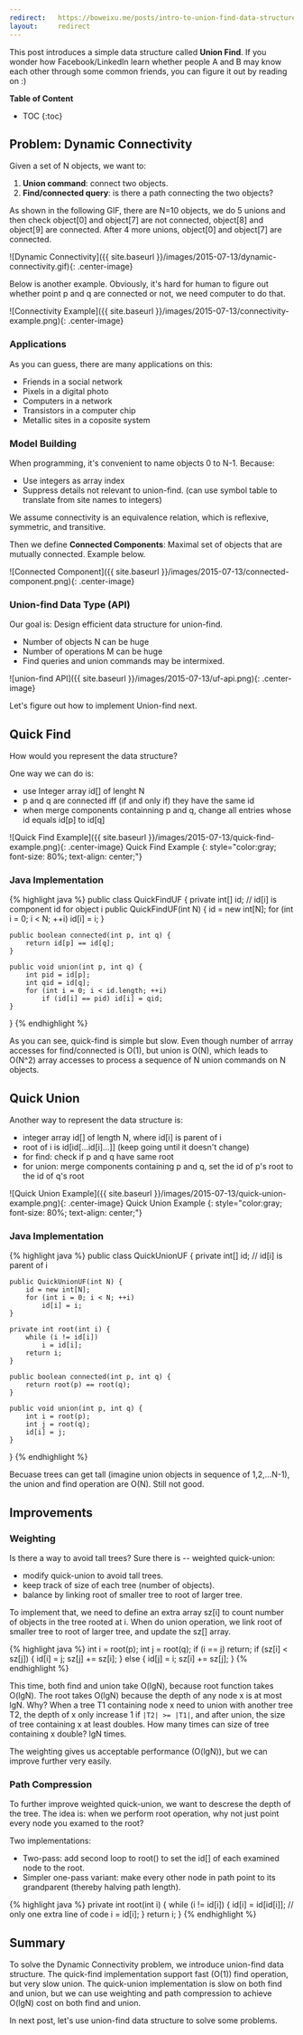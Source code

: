 ```yaml
---
redirect:   https://boweixu.me/posts/intro-to-union-find-data-structure/
layout:     redirect
---
```


This post introduces a simple data structure called **Union Find**. If you wonder how Facebook/LinkedIn learn whether people A and B may know each other through some common friends, you can figure it out by reading on :)

**Table of Content**

* TOC
{:toc}

## Problem: Dynamic Connectivity
Given a set of N objects, we want to:
1. **Union command**: connect two objects.
2. **Find/connected query**: is there a path connecting the two objects?

As shown in the following GIF, there are N=10 objects, we do 5 unions and then check object[0] and object[7] are not connected, object[8] and object[9] are connected. After 4 more unions, object[0] and object[7] are connected.

![Dynamic Connectivity]({{ site.baseurl }}/images/2015-07-13/dynamic-connectivity.gif){: .center-image}

Below is another example. Obviously, it's hard for human to figure out whether point p and q are connected or not, we need computer to do that.

![Connectivity Example]({{ site.baseurl }}/images/2015-07-13/connectivity-example.png){: .center-image}

### Applications

As you can guess, there are many applications on this:

* Friends in a social network
* Pixels in a digital photo
* Computers in a network
* Transistors in a computer chip
* Metallic sites in a coposite system

### Model Building

When programming, it's convenient to name objects 0 to N-1. Because:

* Use integers as array index
* Suppress details not relevant to union-find. (can use symbol table to translate from site names to integers)

We assume connectivity is an equivalence relation, which is reflexive, symmetric, and transitive.

Then we define **Connected Components**: Maximal set of objects that are mutually connected. Example below.

![Connected Component]({{ site.baseurl }}/images/2015-07-13/connected-component.png){: .center-image}

### Union-find Data Type (API)
Our goal is: Design efficient data structure for union-find.

* Number of objects N can be huge
* Number of operations M can be huge
* Find queries and union commands may be intermixed.

![union-find API]({{ site.baseurl }}/images/2015-07-13/uf-api.png){: .center-image}

Let's figure out how to implement Union-find next.

## Quick Find

How would you represent the data structure?

One way we can do is:

* use Integer array id[] of lenght N
* p and q are connected iff (if and only if) they have the same id
* when merge components containning p and q, change all entries whose id equals id[p] to id[q]

![Quick Find Example]({{ site.baseurl }}/images/2015-07-13/quick-find-example.png){: .center-image}
Quick Find Example
{: style="color:gray; font-size: 80%; text-align: center;"}

### Java Implementation

{% highlight java %}
public class QuickFindUF {
    private int[] id; // id[i] is component id for object i
    public QuickFindUF(int N) {
        id = new int[N];
        for (int i = 0; i < N; ++i)
            id[i] = i;
    }

    public boolean connected(int p, int q) {
	    return id[p] == id[q];
    }

    public void union(int p, int q) {
        int pid = id[p];
        int qid = id[q];
        for (int i = 0; i < id.length; ++i)
            if (id[i] == pid) id[i] = qid;
    }
}
{% endhighlight %}

As you can see, quick-find is simple but slow. Even though number of arrray accesses for find/connected is O(1), but union is O(N), which leads to O(N^2) array accesses to process a sequence of N union commands on N objects.

## Quick Union

Another way to represent the data structure is:

* integer array id[] of length N, where id[i] is parent of i
* root of i is id[id[...id[i]...]] (keep going until it doesn't change)
* for find: check if p and q have same root
* for union: merge components containing p and q, set the id of p's root to the id of q's root

![Quick Union Example]({{ site.baseurl }}/images/2015-07-13/quick-union-example.png){: .center-image}
Quick Union Example
{: style="color:gray; font-size: 80%; text-align: center;"}

### Java Implementation

{% highlight java %}
public class QuickUnionUF {
    private int[] id; // id[i] is parent of i

    public QuickUnionUF(int N) {
        id = new int[N];
        for (int i = 0; i < N; ++i)
            id[i] = i;
    }

    private int root(int i) {
        while (i != id[i])
            i = id[i];
        return i;
    }

    public boolean connected(int p, int q) {
        return root(p) == root(q);
    }

	public void union(int p, int q) {
        int i = root(p);
        int j = root(q);
        id[i] = j;
    }
}
{% endhighlight %}

Becuase trees can get tall (imagine union objects in sequence of 1,2,...N-1), the union and find operation are O(N). Still not good.

## Improvements

### Weighting

Is there a way to avoid tall trees? Sure there is -- weighted quick-union:

* modify quick-union to avoid tall trees.
* keep track of size of each tree (number of objects).
* balance by linking root of smaller tree to root of larger tree.

To implement that, we need to define an extra array sz[i] to count number of objects in the tree rooted at i. When do union operation, we link root of smaller tree to root of larger tree, and update the sz[] array.

{% highlight java %}
int i = root(p);
int j = root(q);
if (i == j) return;
if (sz[i] < sz[j]) { id[i] = j; sz[j] += sz[i]; }
else               { id[j] = i; sz[i] += sz[j]; }
{% endhighlight %}

This time, both find and union take O(lgN), because root function takes O(lgN). The root takes O(lgN) because the depth of any node x is at most lgN. Why? When a tree T1 containing node x need to union with another tree T2, the depth of x only increase 1 if `|T2| >= |T1|`, and after union, the size of tree containing x at least doubles. How many times can size of tree containing x double? lgN times.

The weighting gives us acceptable performance (O(lgN)), but we can improve further very easily.

### Path Compression

To further improve weighted quick-union, we want to descrese the depth of the tree. The idea is: when we perform root operation, why not just point every node you examed to the root?

Two implementations:

* Two-pass: add second loop to root() to set the id[] of each examined node to the root.
* Simpler one-pass variant: make every other node in path point to its grandparent (thereby halving path length).


{% highlight java %}
private int root(int i) {
    while (i != id[i]) {
        id[i] = id[id[i]]; // only one extra line of code
        i = id[i];
    }
    return i;
}
{% endhighlight %}

## Summary

To solve the Dynamic Connectivity problem, we introduce union-find data structure. The quick-find implementation support fast (O(1)) find operation, but very slow union. The quick-union implementation is slow on both find and union, but we can use weighting and path compression to achieve O(lgN) cost on both find and union.

In next post, let's use union-find data structure to solve some problems.
